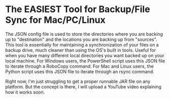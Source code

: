 # The EASIEST Tool for Backup/File Sync for Mac/PC/Linux

The JSON config file is used to store the directories where you are backing up to "destination" and the locations you are backing up from "sources". This tool is essentially for maintaining a synchronization of your files on a backup drive, much cleaner than using the OS's built in tools. Useful for when you have many different local directories you want backed up on your local machine.
For Windows users, the PowerShell script uses this JSON file to iterate through a RoboCopy command.
For Mac and Linux users, the Python script uses this JSON file to iterate through an rsync command.

Right now, I'm just struggling to get a proper runnable JAR file on any platform. But the concept is there, I will upload a YouTube video explaining how it works soon.
